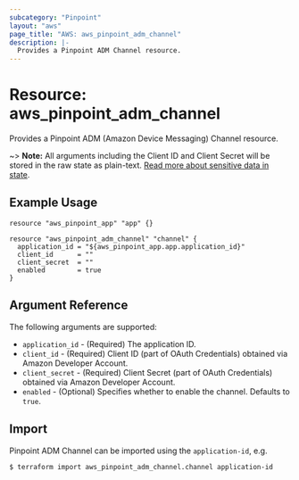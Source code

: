 ```yaml
---
subcategory: "Pinpoint"
layout: "aws"
page_title: "AWS: aws_pinpoint_adm_channel"
description: |-
  Provides a Pinpoint ADM Channel resource.
---
```


# Resource: aws_pinpoint_adm_channel

Provides a Pinpoint ADM (Amazon Device Messaging) Channel resource.

~> **Note:** All arguments including the Client ID and Client Secret will be stored in the raw state as plain-text.
[Read more about sensitive data in state](/docs/state/sensitive-data.html).


## Example Usage

```hcl
resource "aws_pinpoint_app" "app" {}

resource "aws_pinpoint_adm_channel" "channel" {
  application_id = "${aws_pinpoint_app.app.application_id}"
  client_id      = ""
  client_secret  = ""
  enabled        = true
}
```


## Argument Reference

The following arguments are supported:

* `application_id` - (Required) The application ID.
* `client_id` - (Required) Client ID (part of OAuth Credentials) obtained via Amazon Developer Account.
* `client_secret` - (Required) Client Secret (part of OAuth Credentials) obtained via Amazon Developer Account.
* `enabled` - (Optional) Specifies whether to enable the channel. Defaults to `true`.

## Import

Pinpoint ADM Channel can be imported using the `application-id`, e.g.

```
$ terraform import aws_pinpoint_adm_channel.channel application-id
```
